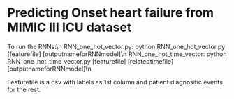 # Predicting Onset heart failure from MIMIC III ICU dataset

To run the RNNs:\n
RNN_one_hot_vector.py: python RNN_one_hot_vector.py [featurefile] [outputnameforRNNmodel]\n
RNN_one_hot_time_vector: python RNN_one_hot_time_vector.py [featurefile] [relatedtimefile] [outputnameforRNNmodel]\n

Featurefile is a csv with labels as 1st column and patient diagnositic events for the rest. 
